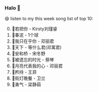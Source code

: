 

### Halo 👋

😄 listen to my this week song list of top 10:

0. 🌈若把你 - Kirsty刘瑾睿
1. 🌈春泥 - 1个球
2. 🌈我只在乎你 - 邓丽君
3. 🌈天下 - 等什么君(邓寓君)
4. 🌈安和桥 - 宋冬野
5. 🌈被遗忘的时光 - 蔡琴
6. 🌈月亮代表我的心 - 邓丽君
7. 🌈矜持 - 王菲
8. 🌈街灯晚餐 - 卫兰
9. 🌈勇气 - 梁静茹

